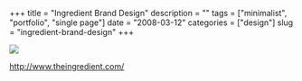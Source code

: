 +++
title = "Ingredient Brand Design"
description = ""
tags = ["minimalist", "portfolio", "single page"]
date = "2008-03-12"
categories = ["design"]
slug = "ingredient-brand-design"
+++


 

  <div id="screens-thumbs" class="clearfix">
    <div class="txt-center" id="design-submission"><a href="http://www.theingredient.com/"><img id='bluga-thumbnail-831' class='bluga-thumbnail large' src='//media.konigi.com/bluga/
wt47f27907143a1_0.jpg'/></a></div>  
  </div>   
<p><a href="http://www.theingredient.com/">http://www.theingredient.com/</a></p>




